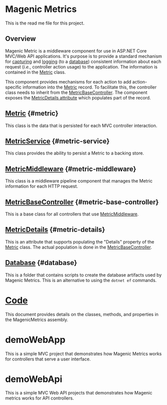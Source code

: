 # Magenic Metrics
This is the read me file for this project.

## Overview
Magenic Metric is a middleware component for use in ASP.NET Core MVC/Web API applications.
It's purpose is to provide a standard mechanism for [capturing](#metric-middleware) and [logging](#metric-service) 
(to a [database](#database)) consistent information about each request (*i.e.*, controller action usage) to the application.
The information is contained in the [Metric](#metric) class.

This component provides mechanisms for each action to add action-specific information into the [Metric](#metric) record.
To facilitate this, the controller class needs to inherit from the [MetricBaseController](#metric-base-controller).
The component exposes the [MetricDetails attribute](#metric-details) which populates part of the record.

## [Metric](Documentation/Metric.md) {#metric}
This class is the data that is persisted for each MVC controller interaction.

## [MetricService](Documentation/MetricService.md) {#metric-service}
This class provides the ability to persist a Metric to a backing store.

## [MetricMiddleware](Documentation/MetricMiddleware.md) {#metric-middleware}
This class is a middleware pipeline component that manages the Metric information for each HTTP request.

## [MetricBaseController](Documentation/MetricBaseController.md) {#metric-base-controller}
This is a base class for all controllers that use [MetricMiddleware](#metric-middleware).

## [MetricDetails](Documentation/MetricDetails.md) {#metric-details}
This is an attribute that supports populating the "Details" property of the [Metric](#metric) class.
The actual population is done in the [MetricBaseController](#metric-base-controller).

## [Database](Documentation/Database.md) {#database}
This is a folder that contains scripts to create the database artifacts used by Magenic Metrics. This is an alternative to using the `dotnet ef` commands.

# [Code](Documentation/MagenicMetrics.md)
This document provides details on the classes, methods, and properties in the MagenicMetrics assembly.

# demoWebApp
This is a simple MVC project that demonstrates how Magenic Metrics works for controllers that serve a user interface.

# demoWebApi
This is a simple MVC Web API projects that demonstrates how Magenic metrics works for API controllers.

